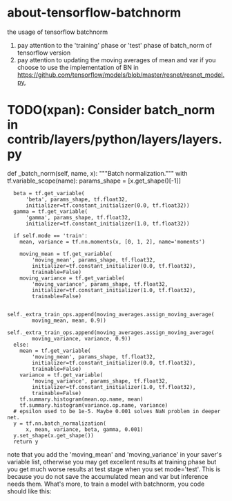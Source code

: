 # about-tensorflow-batchnorm
the usage of tensorflow batchnorm
1. pay attention to the 'training' phase or 'test' phase of batch_norm of tensorflow version
2. pay attention to updating the moving averages of mean and var 
if you choose to use the implementation of BN in https://github.com/tensorflow/models/blob/master/resnet/resnet_model.py, 
  # TODO(xpan): Consider batch_norm in contrib/layers/python/layers/layers.py
  def _batch_norm(self, name, x):
    """Batch normalization."""
    with tf.variable_scope(name):
      params_shape = [x.get_shape()[-1]]

      beta = tf.get_variable(
          'beta', params_shape, tf.float32,
          initializer=tf.constant_initializer(0.0, tf.float32))
      gamma = tf.get_variable(
          'gamma', params_shape, tf.float32,
          initializer=tf.constant_initializer(1.0, tf.float32))

      if self.mode == 'train':
        mean, variance = tf.nn.moments(x, [0, 1, 2], name='moments')

        moving_mean = tf.get_variable(
            'moving_mean', params_shape, tf.float32,
            initializer=tf.constant_initializer(0.0, tf.float32),
            trainable=False)
        moving_variance = tf.get_variable(
            'moving_variance', params_shape, tf.float32,
            initializer=tf.constant_initializer(1.0, tf.float32),
            trainable=False)

        self._extra_train_ops.append(moving_averages.assign_moving_average(
            moving_mean, mean, 0.9))
        self._extra_train_ops.append(moving_averages.assign_moving_average(
            moving_variance, variance, 0.9))
      else:
        mean = tf.get_variable(
            'moving_mean', params_shape, tf.float32,
            initializer=tf.constant_initializer(0.0, tf.float32),
            trainable=False)
        variance = tf.get_variable(
            'moving_variance', params_shape, tf.float32,
            initializer=tf.constant_initializer(1.0, tf.float32),
            trainable=False)
        tf.summary.histogram(mean.op.name, mean)
        tf.summary.histogram(variance.op.name, variance)
      # epsilon used to be 1e-5. Maybe 0.001 solves NaN problem in deeper net.
      y = tf.nn.batch_normalization(
          x, mean, variance, beta, gamma, 0.001)
      y.set_shape(x.get_shape())
      return y
note that you add the 'moving_mean' and 'moving_variance' in your saver's variable list, otherwise you may get excellent results at training phase but you get much worse results at test stage when you set mode='test'. This is because you do not save the accumulated mean and var  but inference needs them.
What's more, to train a model with batchnorm, you code should like this:
